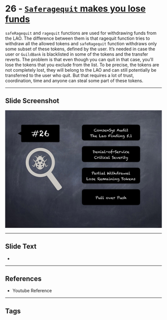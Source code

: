 
# 26 - [`Saferagequit` makes you lose funds](./`Saferagequit`%20makes%20you%20lose%20funds.md)

 `safeRagequit` and `ragequit` functions are used for withdrawing funds from the LAO. The difference between them is that ragequit function tries to withdraw all the allowed tokens and `safeRagequit` function withdraws only some subset of these tokens, defined by the user. It’s needed in case the user or `GuildBank` is blacklisted in some of the tokens and the transfer reverts. The problem is that even though you can quit in that case, you’ll lose the tokens that you exclude from the list. To be precise, the tokens are not completely lost, they will belong to the LAO and can still potentially be transferred to the user who quit. But that requires a lot of trust, coordination, time and anyone can steal some part of these tokens.


___
## Slide Screenshot
![026.png](../../images/7.%20Audit%20Findings%20101/026.png)
___
## Slide Text
- 
___
## References
- Youtube Reference
___
## Tags
